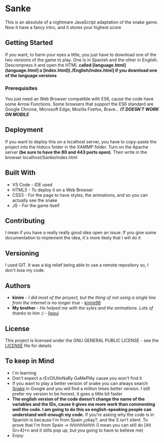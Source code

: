 # Sanke

This is an absolute of a nightmare JavaScript adaptation of the snake game. Now it have a fancy intro, and it stores your highest score

## Getting Started

If you want, to harm your eyes a little, you just have to download one of the two versions of the game to play. One is in Spanish and the other in English. Descompress it and open the HTML **called [language.html](language.html] o [index.html](./English/index.html] if you download one of the language versions**

### Prerequisites

You just need an Web Browser compatible with ES6, cause the code have some Arrow Functions. Some browsers that support the ES6 standard are Google Chrome, Microsoft Edge, Mozilla Firefox, Brave... ***IT DOESN´T WORK ON MOBILE***

## Deployment

If you want to deploy this on a localhost server, you have to copy-paste the project into the htdocs folder in the XAMMP folder. Turn on the Apache server **(be sure to have the 80 and 443 ports open)**. Then write in the browser localhost/Sanke/index.html

## Built With

* VS Code - IDE used
* HTML5 - To deploy it on a Web Browser
* CSS3 - For the page to have styles, the animations, and so you can actually see the snake
* JS - For the game itself

## Contributing

I mean if you have a really really good idea open an issue. If you give some documentation to implement the idea, it´s more likely that I will do it

## Versioning

I used GIT. It was a big relief being able to use a remote repository so, I don't lose my code.

## Authors

* **kinire** - *I did most of the proyect, but the thing of not using a single line from the internet is no longer true* - [kinire98](https://github.com/kinire98)
* **My brother** - *He helped me with the syles and the animations. Lots of thanks to him  :)* - [llagui](https://github.com/llagui)


## License

This project is licensed under the GNU GENERAL PUBLIC LICENSE  - see the [LICENSE](LICENSE.md) file for details

## To keep in Mind

* I`m learning
* Don't expect a rEvOlUtIoNaRy GaMePlAy cause you won't find it
* If you want to play a better version of snake you can always search [Snake](https://www.google.com/search?q=snake) in Google and you will find a million times better version. I still prefer my version to be honest, it goes a little bit faster
* __The english version of the code doesn't change the name of the variables and the IDs, cause it gives me more work than commenting well the code. I am going to do this so english-speaking people can understand well-enough my code.__ If you're asking why the code is in Spanish is because I'm from Spain ¿okay?, and the S isn't silent. To prove that I'm from Spain -> ññññññññññ (I mean you can still do [Alt Gr+4]+n and it stills pop up, but you going to have to believe me)
* Enjoy